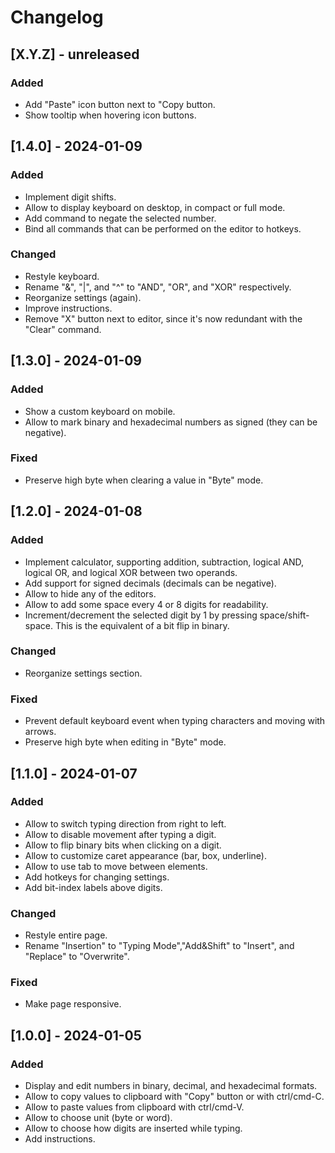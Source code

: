 # Changelog

## [X.Y.Z] - unreleased

### Added

- Add "Paste" icon button next to "Copy button.
- Show tooltip when hovering icon buttons.

## [1.4.0] - 2024-01-09

### Added

- Implement digit shifts.
- Allow to display keyboard on desktop, in compact or full mode.
- Add command to negate the selected number.
- Bind all commands that can be performed on the editor to hotkeys.

### Changed

- Restyle keyboard.
- Rename "&", "|", and "^" to "AND", "OR", and "XOR" respectively.
- Reorganize settings (again).
- Improve instructions.
- Remove "X" button next to editor, since it's now redundant with the "Clear" command.

## [1.3.0] - 2024-01-09

### Added

- Show a custom keyboard on mobile.
- Allow to mark binary and hexadecimal numbers as signed (they can be negative).

### Fixed

- Preserve high byte when clearing a value in "Byte" mode.

## [1.2.0] - 2024-01-08

### Added

- Implement calculator, supporting addition, subtraction, logical AND, logical OR, and logical XOR between two operands.
- Add support for signed decimals (decimals can be negative).
- Allow to hide any of the editors.
- Allow to add some space every 4 or 8 digits for readability.
- Increment/decrement the selected digit by 1 by pressing space/shift-space. This is the equivalent of a bit flip in binary.

### Changed

- Reorganize settings section.

### Fixed

- Prevent default keyboard event when typing characters and moving with arrows.
- Preserve high byte when editing in "Byte" mode.

## [1.1.0] - 2024-01-07

### Added

- Allow to switch typing direction from right to left.
- Allow to disable movement after typing a digit.
- Allow to flip binary bits when clicking on a digit.
- Allow to customize caret appearance (bar, box, underline).
- Allow to use tab to move between elements.
- Add hotkeys for changing settings.
- Add bit-index labels above digits.

### Changed

- Restyle entire page.
- Rename "Insertion" to "Typing Mode","Add&Shift" to "Insert", and "Replace" to "Overwrite".

### Fixed

- Make page responsive.

## [1.0.0] - 2024-01-05

### Added

- Display and edit numbers in binary, decimal, and hexadecimal formats.
- Allow to copy values to clipboard with "Copy" button or with ctrl/cmd-C.
- Allow to paste values from clipboard with ctrl/cmd-V.
- Allow to choose unit (byte or word).
- Allow to choose how digits are inserted while typing.
- Add instructions.
